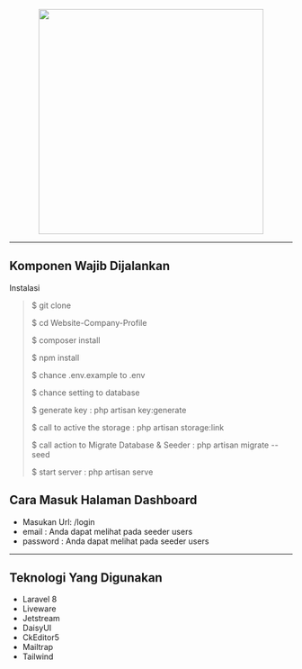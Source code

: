 <p align="center"><a href="https://laravel.com" target="_blank"><img src="https://raw.githubusercontent.com/laravel/art/master/logo-lockup/5%20SVG/2%20CMYK/1%20Full%20Color/laravel-logolockup-cmyk-red.svg" width="400"></a></p>

<hr>

<h2>Komponen Wajib Dijalankan</h2>
<p>Instalasi</p>

> $ git clone 
>
>$ cd Website-Company-Profile
>
>$ composer install
>
>$ npm install
>
>$ chance .env.example to .env
>
>$ chance setting to database
>
>$ generate key : php artisan key:generate
>
>$ call to active the storage : php artisan storage:link
>
>$ call action to Migrate Database & Seeder : php artisan migrate --seed
>
>$ start server : php artisan serve

<h2>Cara Masuk Halaman Dashboard</h2>

* Masukan Url: /login
* email : Anda dapat melihat pada seeder users
* password : Anda dapat melihat pada seeder users

<hr>
<h2>Teknologi Yang Digunakan</h2>
<ul>
    <li>Laravel 8</li>
    <li>Liveware</li>
    <li>Jetstream</li>
    <li>DaisyUI</li>
    <li>CkEditor5</li>
    <li>Mailtrap</li>
    <li>Tailwind</li>
</ul>
